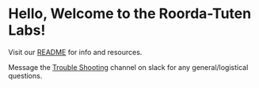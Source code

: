 # Hello, Welcome to the Roorda-Tuten Labs!

Visit our [README](https://github.com/Roorda-Tuten-Labs/README/wiki) for info and resources.

Message the [Trouble Shooting](https://tutenroordalabs.slack.com/archives/C04A032RD8V) channel on slack for any general/logistical questions.
